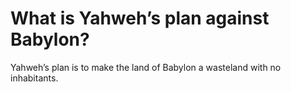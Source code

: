 # What is Yahweh’s plan against Babylon?

Yahweh’s plan is to make the land of Babylon a wasteland with no inhabitants.
